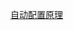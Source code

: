 [自动配置原理](https://diego1109.github.io/%E5%AD%A6%E4%B9%A0%E7%AC%94%E8%AE%B0/2020/04/14/spring-boot-auto-configuration/)